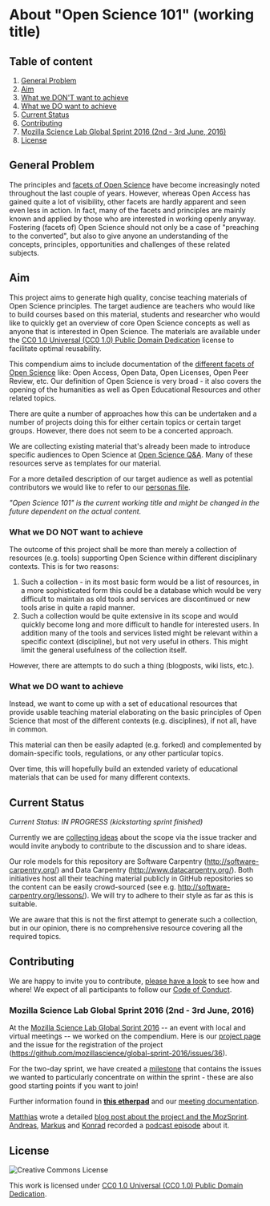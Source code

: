 # About "Open Science 101" (working title)

## Table of content

1. [General Problem](#general-problem)
2. [Aim](#aim)
3. [What we DON'T want to achieve](#what-we-dont-want-to-achieve)
4. [What we DO want to achieve](#what-we-do-want-to-achieve)
5. [Current Status](#current-status)
6. [Contributing](#contributing)
7. [Mozilla Science Lab Global Sprint 2016 (2nd - 3rd June, 2016)](#mozilla-science-lab-global-sprint-2016-2nd---3rd-june-2016)
8. [License](#license)

## General Problem

The principles and [facets of Open Science](https://github.com/OKScienceDE/Facettes_of_Open_Science/blob/master/facettes_of_open_science.png) have become increasingly
noted throughout the last couple of years. However, whereas Open
Access has gained quite a lot of visibility, other facets are hardly
apparent and seen even less in action. In fact, many of the facets and
principles are mainly known and applied by those who are interested in working
openly anyway. Fostering (facets of) Open Science should not only be
a case of "preaching to the converted", but also to give anyone an
understanding of the concepts, principles, opportunities and challenges
of these related subjects.

## Aim

This project aims to generate high quality, concise teaching materials
of Open Science principles. The target audience are teachers who would
like to build courses based on this material, students and researcher
who would like to quickly get an overview of core Open Science
concepts as well as anyone that is interested in Open Science. The materials
are available under the [CC0 1.0 Universal (CC0 1.0) Public Domain
Dedication](https://creativecommons.org/publicdomain/zero/1.0/)
license to facilitate optimal reusability.

This compendium aims to include documentation of the [different facets
of Open
Science](https://github.com/OKScienceDE/Facettes_of_Open_Science/blob/master/facettes_of_open_science.png)
like: Open Access, Open Data, Open Licenses, Open Peer Review, etc. Our
definition of Open Science is very broad - it also covers the opening
of the humanities as well as Open Educational Resources and other
related topics.

There are quite a number of approaches how this can be undertaken and
a number of projects doing this for either certain topics or certain
target groups. However, there does not seem to be a concerted approach.

We are collecting existing material that's already been made to introduce
specific audiences to Open Science at
[Open Science Q&A](https://openscience.uni-bielefeld.de/898/which-materials-exist-introducing-specific-audiences-science). Many of these resources serve as templates for our material.

For a more detailed description of our target audience as well as
potential contributors we would like to refer to our [personas
file](PERSONAS.md).

_"Open Science 101" is the current working title and might be changed
in the future dependent on the actual content._

### What we DO NOT want to achieve

The outcome of this project shall be more than merely a collection of
resources (e.g. tools) supporting Open Science within different
disciplinary contexts. This is for two reasons:

1. Such a collection - in its most basic form would be a list of resources,
in a more sophisticated form this could be a database which would be very
difficult to maintain as old tools and services are discontinued or new
tools arise in quite a rapid manner.
2. Such a collection would be quite extensive in its scope and would
quickly become long and more difficult to handle for interested users. In
addition many of the tools and services listed might be relevant within
a specific context (discipline), but not very useful in others. This might
limit the general usefulness of the collection itself.

However, there are attempts to do such a thing (blogposts, wiki lists, etc.).

### What we DO want to achieve

Instead, we want to come up with a set of educational resources that
provide usable teaching material elaborating on the basic principles of Open
Science that most of the different contexts (e.g. disciplines), if not all,
have in common.

This material can then be easily adapted (e.g. forked) and complemented by
domain-specific tools, regulations, or any other particular topics.

Over time, this will hopefully build an extended variety of educational materials
that can be used for many different contexts.

## Current Status

_Current Status: IN PROGRESS (kickstarting sprint finished)_

Currently we are [collecting ideas](https://github.com/OKScienceDE/Open_Science_101/issues)
about the scope via the issue tracker and would invite anybody to
contribute to the discussion and to share ideas.

Our role models for this repository are Software Carpentry (http://software-carpentry.org/)
and Data Carpentry (http://www.datacarpentry.org/). Both initiatives host
all their teaching material publicly in GitHub repositories so the content
can be easily crowd-sourced (see e.g. http://software-carpentry.org/lessons/).
We will try to adhere to their style as far as this is suitable.

We are aware that this is not the first attempt to generate such a
collection, but in our opinion, there is no comprehensive resource
covering all the required topics.

## Contributing

We are happy to invite you to contribute, [please have a look](https://github.com/OKScienceDE/Open_Science_101/blob/master/CONTRIBUTING.md)
to see how and where! We expect of all participants to follow our [Code of Conduct](https://github.com/OKScienceDE/Open_Science_101/blob/master/CODE_OF_CONDUCT.md).

### Mozilla Science Lab Global Sprint 2016 (2nd - 3rd June, 2016)

At the [Mozilla Science Lab Global Sprint 2016](https://www.mozillascience.org/global-sprint-2016)
-- an event with local and virtual meetings -- we worked on the
compendium. Here is our [project page](https://science.mozilla.org/projects/open-science-101) and
the issue for the registration of the project (https://github.com/mozillascience/global-sprint-2016/issues/36).

For the two-day sprint, we have created a
[milestone](https://github.com/OKScienceDE/Open_Science_101/milestones/Mozilla%20Science%20Global%20Sprint%202016)
that contains the issues we wanted to particularly concentrate on
within the sprint - these are also good starting points if you want to
join!

Further information  found in
**[this etherpad](https://pad.okfn.org/p/OpenScience101MozillaScienceLabGlobalSprint)** and our [meeting documentation](./meetings/2016-06-02-Mozilla_Science_Lab_Global_Sprint_2016/).

[Matthias](http://github.com/matthiasfromm/) wrote a detailed [blog
post about the project and the
MozSprint](http://www.offene-wissenschaft.de/2016/06/open-science-101-and-my-first-mozilla-science-global-sprint-mozsprint/). [Andreas](http://github.com/aleimba),
[Markus](http://github.com/iimog) and
[Konrad](https://github.com/konrad) recorded a [podcast
episode](http://www.openscienceradio.de/2016/06/03/osr053-sprint-report-open-science-101-at-mozsprint-2016/)
about it.

## License

![Creative Commons License](https://licensebuttons.net/l/zero/1.0/88x31.png)

This work is licensed under [CC0 1.0 Universal (CC0 1.0) Public Domain Dedication](https://creativecommons.org/publicdomain/zero/1.0/).
